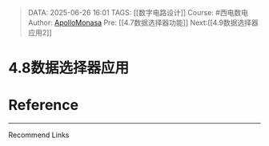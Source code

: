 > DATA: 2025-06-26 16:01
> TAGS: [[数字电路设计]]
> Course: #西电数电 
> Author: [ApolloMonasa](https://github.com/ApolloMonasa)
> Pre: [[4.7数据选择器功能]]
> Next:[[4.9数据选择器应用2]]


# 4.8数据选择器应用


# Reference


---
Recommend Links
